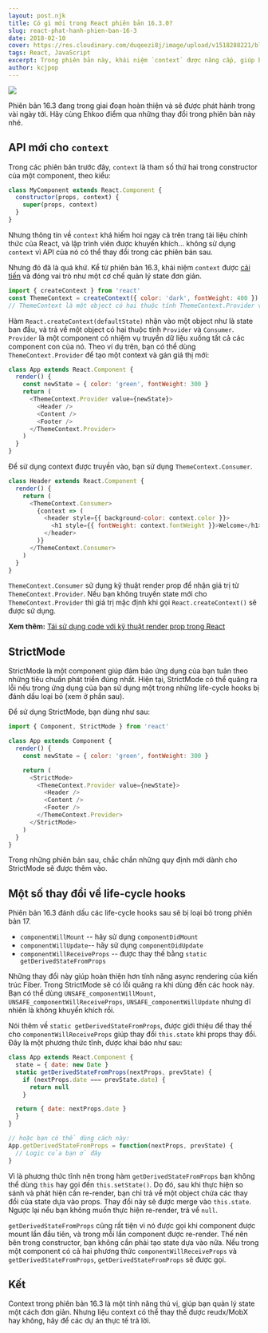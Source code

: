 ```yaml
---
layout: post.njk
title: Có gì mới trong React phiên bản 16.3.0?
slug: react-phat-hanh-phien-ban-16-3
date: 2018-02-10
cover: https://res.cloudinary.com/duqeezi8j/image/upload/v1518288221/blog-4_udbwwy.jpg
tags: React, JavaScript
excerpt: Trong phiên bản này, khái niệm `context` được nâng cấp, giúp bạn chia sẻ state một cách đơn giản hơn. Bên cạnh đó, StrictMode được giới thiệu, cùng với một số thay đổi về life-cycle hooks.
author: kcjpop
---
```


![](https://res.cloudinary.com/duqeezi8j/image/upload/v1518288221/blog-4_udbwwy.jpg)

Phiên bản 16.3 đang trong giai đoạn hoàn thiện và sẽ được phát hành trong vài ngày tới. Hãy cùng Ehkoo điểm qua những thay đổi trong phiên bản này nhé.

## API mới cho `context`

Trong các phiên bản trước đây, `context` là tham số thứ hai trong constructor của một component, theo kiểu:

```javascript
class MyComponent extends React.Component {
  constructor(props, context) {
    super(props, context)
  }
}
```

Nhưng thông tin về `context` khá hiếm hoi ngay cả trên trang tài liệu chính thức của React, và lập trình viên được khuyến khích... không sử dụng `context` vì API của nó có thể thay đổi trong các phiên bản sau.

Nhưng đó đã là quá khứ. Kể từ phiên bản 16.3, khái niệm `context` được [cải tiến](https://github.com/reactjs/rfcs/blob/master/text/0002-new-version-of-context.md) và đóng vai trò như một cơ chế quản lý state đơn giản.

```js
import { createContext } from 'react'
const ThemeContext = createContext({ color: 'dark', fontWeight: 400 })
// ThemeContext là một object có hai thuộc tính ThemeContext.Provider và ThemeContext.Consumer
```

Hàm `React.createContext(defaultState)` nhận vào một object như là state ban đầu, và trả về một object có hai thuộc tính `Provider` và `Consumer`. `Provider` là một component có nhiệm vụ truyền dữ liệu xuống tất cả các component con của nó. Theo ví dụ trên, bạn có thể dùng `ThemeContext.Provider` để tạo một context và gán giá thị mới:

```js
class App extends React.Component {
  render() {
    const newState = { color: 'green', fontWeight: 300 }
    return (
      <ThemeContext.Provider value={newState}>
        <Header />
        <Content />
        <Footer />
      </ThemeContext.Provider>
    )
  }
}
```

Để sử dụng context được truyền vào, bạn sử dụng `ThemeContext.Consumer`.

```js
class Header extends React.Component {
  render() {
    return (
      <ThemeContext.Consumer>
        {context => (
          <header style={{ background-color: context.color }}>
            <h1 style={{ fontWeight: context.fontWeight }}>Welcome</h1>
          </header>
        )}
      </ThemeContext.Consumer>
    )
  }
}
```

`ThemeContext.Consumer` sử dụng kỹ thuật render prop để nhận giá trị từ `ThemeContext.Provider`. Nếu bạn không truyền state mới cho `ThemeContext.Provider` thì giá trị mặc định khi gọi `React.createContext()` sẽ được sử dụng.

**Xem thêm:** [Tái sử dụng code với kỹ thuật render prop trong React](https://ehkoo.com/bai-viet/render-prop-thay-cho-higher-order-component-reactjs)

## StrictMode

StrictMode là một component giúp đảm bảo ứng dụng của bạn tuân theo những tiêu chuẩn phát triển đúng nhất. Hiện tại, StrictMode có thể quăng ra lỗi nếu trong ứng dụng của bạn sử dụng một trong những life-cycle hooks bị đánh dấu loại bỏ (xem ở phần sau).

Để sử dụng StrictMode, bạn dùng như sau:

```js
import { Component, StrictMode } from 'react'

class App extends Component {
  render() {
    const newState = { color: 'green', fontWeight: 300 }

    return (
      <StrictMode>
        <ThemeContext.Provider value={newState}>
          <Header />
          <Content />
          <Footer />
        </ThemeContext.Provider>
      </StrictMode>
    )
  }
}
```
Trong những phiên bản sau, chắc chắn những quy định mới dành cho StrictMode sẽ được thêm vào.

## Một số thay đổi về life-cycle hooks

Phiên bản 16.3 đánh dấu các life-cycle hooks sau sẽ bị loại bỏ trong phiên bản 17.

* `componentWillMount` -- hãy sử dụng `componentDidMount`
* `componentWillUpdate`-- hãy sử dụng  `componentDidUpdate`
* `componentWillReceiveProps` -- được thay thế bằng `static getDerivedStateFromProps`

Những thay đổi này giúp hoàn thiện hơn tính năng async rendering của kiến trúc Fiber. Trong StrictMode sẽ có lỗi quăng ra khi dùng đến các hook này. Bạn có thể dùng `UNSAFE_componentWillMount`, `UNSAFE_componentWillReceiveProps`, `UNSAFE_componentWillUpdate` nhưng dĩ nhiên là không khuyến khích rồi.

Nói thêm về `static getDerivedStateFromProps`, được giới thiệu để thay thế cho `componentWillReceiveProps` giúp thay đổi `this.state` khi props thay đổi. Đây là một phương thức tĩnh, được khai báo như sau:

```js
class App extends React.Component {
  state = { date: new Date }
  static getDerivedStateFromProps(nextProps, prevState) {
    if (nextProps.date === prevState.date) {
      return null
    }

  return { date: nextProps.date }
  }
}

// hoặc bạn có thể dùng cách này:
App.getDerivedStateFromProps = function(nextProps, prevState) {
  // Logic của bạn ở đây
}
```

Vì là phương thức tĩnh nên trong hàm `getDerivedStateFromProps` bạn không thể dùng `this` hay gọi đến `this.setState()`. Do đó, sau khi thực hiện so sánh và phát hiện cần re-render, bạn chỉ trả về một object chứa các thay đổi của state dựa vào props. Thay đổi này sẽ được merge vào `this.state`. Ngược lại nếu bạn không muốn thực hiện re-render, trả về `null`.

`getDerivedStateFromProps` cũng rất tiện vì nó được gọi khi component được mount lần đầu tiên, và trong mỗi lần component được re-render. Thế nên bên trong constructor, bạn không cần phải tạo state dựa vào nữa. Nếu trong một component có cả hai phương thức `componentWillReceiveProps` và `getDerivedStateFromProps`, `getDerivedStateFromProps` sẽ được gọi.

## Kết

Context trong phiên bản 16.3 là một tính năng thú vị, giúp bạn quản lý state một cách đơn giản. Nhưng liệu context có thể thay thế được reudx/MobX hay không, hãy để các dự án thực tế trả lời.
